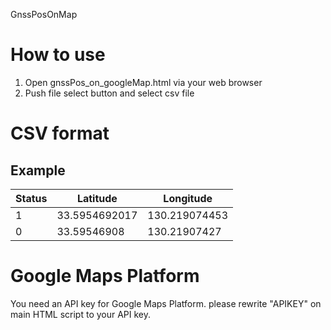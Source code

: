 GnssPosOnMap

# How to use
1. Open gnssPos_on_googleMap.html via your web browser
1. Push file select button and select csv file

# CSV format
## Example
Status | Latitude |  Longitude
--- | --- | ---
1 | 33.5954692017 | 130.219074453
0 | 33.59546908 | 130.21907427

# Google Maps Platform
You need an API key for Google Maps Platform. please rewrite "APIKEY" on main HTML script to your API key.
